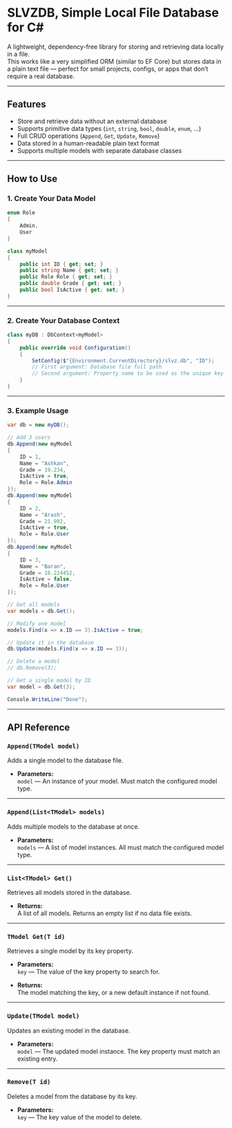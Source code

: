 # SLVZDB, Simple Local File Database for C#

A lightweight, dependency-free library for storing and retrieving data locally in a file.  
This works like a very simplified ORM (similar to EF Core) but stores data in a plain text file — perfect for small projects, configs, or apps that don’t require a real database.

---

## Features

- Store and retrieve data without an external database
- Supports primitive data types (`int`, `string`, `bool`, `double`, `enum`, ...)
- Full CRUD operations (`Append`, `Get`, `Update`, `Remove`)
- Data stored in a human-readable plain text format
- Supports multiple models with separate database classes

---

## How to Use

### 1. Create Your Data Model
```csharp
enum Role
{
    Admin,
    User
}

class myModel
{
    public int ID { get; set; }
    public string Name { get; set; }
    public Role Role { get; set; }
    public double Grade { get; set; }
    public bool IsActive { get; set; }
}

```
---
### 2. Create Your Database Context
```csharp
class myDB : DbContext<myModel>
{
    public override void Configuration()
    {
        SetConfig($"{Environment.CurrentDirectory}/slvz.db", "ID");
        // First argument: Database file full path
        // Second argument: Property name to be used as the unique key
    }
}


```
---


### 3. Example Usage
```csharp
var db = new myDB();

// Add 3 users
db.Append(new myModel
{
    ID = 1,
    Name = "Ashkan",
    Grade = 19.234,
    IsActive = true,
    Role = Role.Admin
});
db.Append(new myModel
{
    ID = 2,
    Name = "Arash",
    Grade = 21.992,
    IsActive = true,
    Role = Role.User
});
db.Append(new myModel
{
    ID = 3,
    Name = "Baran",
    Grade = 18.224452,
    IsActive = false,
    Role = Role.User
});

// Get all models
var models = db.Get();

// Modify one model
models.Find(x => x.ID == 3).IsActive = true;

// Update it in the database
db.Update(models.Find(x => x.ID == 3));

// Delete a model
// db.Remove(3);

// Get a single model by ID
var model = db.Get(3);

Console.WriteLine("Done");


```
---

## API Reference

### `Append(TModel model)`
Adds a single model to the database file.

- **Parameters:**  
  `model` — An instance of your model. Must match the configured model type.

---

### `Append(List<TModel> models)`
Adds multiple models to the database at once.

- **Parameters:**  
  `models` — A list of model instances. All must match the configured model type.

---

### `List<TModel> Get()`
Retrieves all models stored in the database.

- **Returns:**  
  A list of all models. Returns an empty list if no data file exists.

---

### `TModel Get(T id)`
Retrieves a single model by its key property.

- **Parameters:**  
  `key` — The value of the key property to search for.

- **Returns:**  
  The model matching the key, or a new default instance if not found.

---

### `Update(TModel model)`
Updates an existing model in the database.

- **Parameters:**  
  `model` — The updated model instance. The key property must match an existing entry.

---

### `Remove(T id)`
Deletes a model from the database by its key.

- **Parameters:**  
  `key` — The key value of the model to delete.
